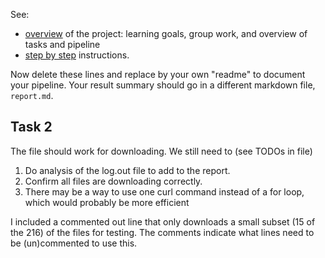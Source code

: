 See:
- [overview](overview.md) of the project: learning goals,
  group work, and overview of tasks and pipeline
- [step by step](stepsinstructions.md) instructions.

Now delete these lines and replace by your own "readme"
to document your pipeline.
Your result summary should go in a different markdown file,
`report.md`.

## Task 2
The file should work for downloading. We still need to (see TODOs in file)
1. Do analysis of the log.out file to add to the report.
2. Confirm all files are downloading correctly.
3. There may be a way to use one curl command instead of a for loop, which would probably be more efficient

I included a commented out line that only downloads a small subset (15 of the 216) of the files for testing. The comments indicate what lines need to be (un)commented to use this.
